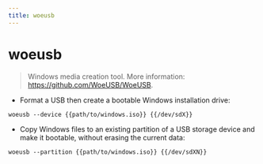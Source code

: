 ```yaml
---
title: woeusb
---
```

# woeusb

> Windows media creation tool.
> More information: <https://github.com/WoeUSB/WoeUSB>.

- Format a USB then create a bootable Windows installation drive:

`woeusb --device {{path/to/windows.iso}} {{/dev/sdX}}`

- Copy Windows files to an existing partition of a USB storage device and make it bootable, without erasing the current data:

`woeusb --partition {{path/to/windows.iso}} {{/dev/sdXN}}`
